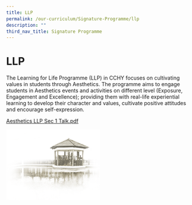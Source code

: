 ```yaml
---
title: LLP
permalink: /our-curriculum/Signature-Programme/llp
description: ""
third_nav_title: Signature Programme
---
```

# **LLP**

The Learning for Life Programme (LLP) in CCHY focuses on cultivating values in students through Aesthetics. The programme aims to engage students in Aesthetics events and activities on different level (Exposure, Engagement and Excellence); providing them with real-life experiential learning to develop their character and values, cultivate positive attitudes and encourage self-expression.

[Aesthetics LLP Sec 1 Talk.pdf](/files/2016%20Aesthetics%20LLP%20Sec%201%20Talk.pdf)

<img src="/images/pavilion.png" 
     style="width:50%">